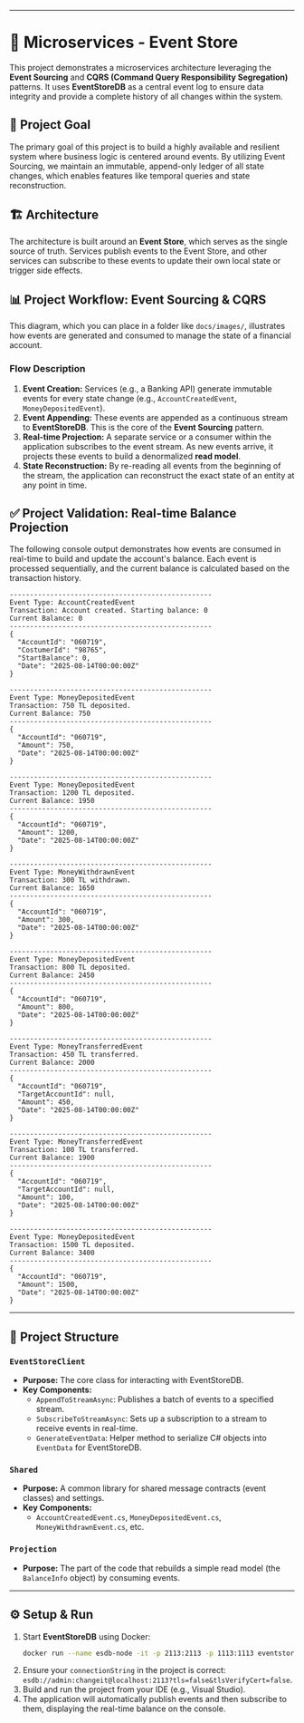 -----

# 🚀 Microservices - Event Store

This project demonstrates a microservices architecture leveraging the **Event Sourcing** and **CQRS (Command Query Responsibility Segregation)** patterns. It uses **EventStoreDB** as a central event log to ensure data integrity and provide a complete history of all changes within the system.

## 🎯 Project Goal

The primary goal of this project is to build a highly available and resilient system where business logic is centered around events. By utilizing Event Sourcing, we maintain an immutable, append-only ledger of all state changes, which enables features like temporal queries and state reconstruction.

## 🏗️ Architecture

The architecture is built around an **Event Store**, which serves as the single source of truth. Services publish events to the Event Store, and other services can subscribe to these events to update their own local state or trigger side effects.

## 📊 Project Workflow: Event Sourcing & CQRS

This diagram, which you can place in a folder like `docs/images/`, illustrates how events are generated and consumed to manage the state of a financial account.

### Flow Description

1.  **Event Creation:** Services (e.g., a Banking API) generate immutable events for every state change (e.g., `AccountCreatedEvent`, `MoneyDepositedEvent`).
2.  **Event Appending:** These events are appended as a continuous stream to **EventStoreDB**. This is the core of the **Event Sourcing** pattern.
3.  **Real-time Projection:** A separate service or a consumer within the application subscribes to the event stream. As new events arrive, it projects these events to build a denormalized **read model**.
4.  **State Reconstruction:** By re-reading all events from the beginning of the stream, the application can reconstruct the exact state of an entity at any point in time.

## ✅ Project Validation: Real-time Balance Projection

The following console output demonstrates how events are consumed in real-time to build and update the account's balance. Each event is processed sequentially, and the current balance is calculated based on the transaction history.

```
--------------------------------------------------
Event Type: AccountCreatedEvent
Transaction: Account created. Starting balance: 0
Current Balance: 0
--------------------------------------------------
{
  "AccountId": "060719",
  "CostumerId": "98765",
  "StartBalance": 0,
  "Date": "2025-08-14T00:00:00Z"
}

--------------------------------------------------
Event Type: MoneyDepositedEvent
Transaction: 750 TL deposited.
Current Balance: 750
--------------------------------------------------
{
  "AccountId": "060719",
  "Amount": 750,
  "Date": "2025-08-14T00:00:00Z"
}

--------------------------------------------------
Event Type: MoneyDepositedEvent
Transaction: 1200 TL deposited.
Current Balance: 1950
--------------------------------------------------
{
  "AccountId": "060719",
  "Amount": 1200,
  "Date": "2025-08-14T00:00:00Z"
}

--------------------------------------------------
Event Type: MoneyWithdrawnEvent
Transaction: 300 TL withdrawn.
Current Balance: 1650
--------------------------------------------------
{
  "AccountId": "060719",
  "Amount": 300,
  "Date": "2025-08-14T00:00:00Z"
}

--------------------------------------------------
Event Type: MoneyDepositedEvent
Transaction: 800 TL deposited.
Current Balance: 2450
--------------------------------------------------
{
  "AccountId": "060719",
  "Amount": 800,
  "Date": "2025-08-14T00:00:00Z"
}

--------------------------------------------------
Event Type: MoneyTransferredEvent
Transaction: 450 TL transferred.
Current Balance: 2000
--------------------------------------------------
{
  "AccountId": "060719",
  "TargetAccountId": null,
  "Amount": 450,
  "Date": "2025-08-14T00:00:00Z"
}

--------------------------------------------------
Event Type: MoneyTransferredEvent
Transaction: 100 TL transferred.
Current Balance: 1900
--------------------------------------------------
{
  "AccountId": "060719",
  "TargetAccountId": null,
  "Amount": 100,
  "Date": "2025-08-14T00:00:00Z"
}

--------------------------------------------------
Event Type: MoneyDepositedEvent
Transaction: 1500 TL deposited.
Current Balance: 3400
--------------------------------------------------
{
  "AccountId": "060719",
  "Amount": 1500,
  "Date": "2025-08-14T00:00:00Z"
}
```

-----

## 📂 Project Structure

### **`EventStoreClient`**

  * **Purpose:** The core class for interacting with EventStoreDB.
  * **Key Components:**
      * `AppendToStreamAsync`: Publishes a batch of events to a specified stream.
      * `SubscribeToStreamAsync`: Sets up a subscription to a stream to receive events in real-time.
      * `GenerateEventData`: Helper method to serialize C\# objects into `EventData` for EventStoreDB.

### **`Shared`**

  * **Purpose:** A common library for shared message contracts (event classes) and settings.
  * **Key Components:**
      * `AccountCreatedEvent.cs`, `MoneyDepositedEvent.cs`, `MoneyWithdrawnEvent.cs`, etc.

### **`Projection`**

  * **Purpose:** The part of the code that rebuilds a simple read model (the `BalanceInfo` object) by consuming events.

-----

## ⚙️ Setup & Run

1.  Start **EventStoreDB** using Docker:
    ```bash
    docker run --name esdb-node -it -p 2113:2113 -p 1113:1113 eventstore/eventstore:22.10.5-jammy --insecure --run-projections=All --enable-atom-pub-over-http
    ```
2.  Ensure your `connectionString` in the project is correct: `esdb://admin:changeit@localhost:2113?tls=false&tlsVerifyCert=false`.
3.  Build and run the project from your IDE (e.g., Visual Studio).
4.  The application will automatically publish events and then subscribe to them, displaying the real-time balance on the console.
